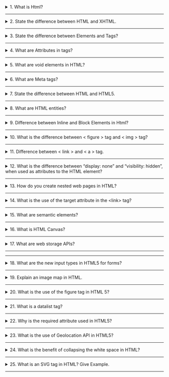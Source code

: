 <details>
  <summary>1. What is Html? </summary>

- HTML stands for **HyperText Markup Language**. It defines the structure of the data that will be rendered on the browser in a webpage.

- It is a standard text formatting language used for developing web pages **released in 1993**.

- The latest version of HTML is HTML5. There are two main components in HTML language, **Tags** and **Attributes**.
</details>

---

<details>
  <summary>2. State the difference between HTML and XHTML. </summary>

## HTML :-
- HTML stands for **HyperText Markup Language**. It was developed by Tim Berners-Lee.

- **It was developed in 1991**. It is **extended from SGML**. All **tags and attributes are not necessarily to be in lower or upper case**.

- The **format is a document file format**. **Doctype is not necessary to write at the top**. The used filename **extensions are .html, .htm**.

- It is **not necessary to close the tags in the order they are opened**. 

## XHTML :-
- XHTML stands for **Extensible Hypertext Markup Language**. It was developed by W3C i.e.lowercase World Wide Web Consortium.

- **It was released in 2000**. It is **extended from XML and HTML**. In this, **every tag and attribute should be in lower case**.

- The **format is a markup language**. **Doctype is very necessary to write at the top of the file**. The used Filename **extensions are .xhtml, .xht, .xml**.

- It is **necessary to close the tags in the order they are opened**. 
</details>

---

<details>
  <summary>3. State the difference between Elements and Tags?</summary>

### Elements :-

- An element **consists of an opening tag, content, and a closing tag**. It represents a complete, structured unit within an HTML document.
- Elements can be as **simple as a pair of tags or it can include content between the opening and closing tags.**

```html
<p></p>
<p>This is a paragraph</p>
```

- Elements can also have attributes that provide additional information about the element.
- Example of an element with content:
  ```html
  <p>This is a paragraph</p>
  ```
- Example of an element without content (empty element):
  ```html
  <img src="image.jpg" alt="An image" />
  ```

### Tags :-

- A tag is a **fundamental building block of HTML**.
  Tags are used to define HTML elements.
- Tags are represented by angle brackets **("<" and ">")**.
  **Tags come in pairs: an opening tag and a closing tag**.
- Opening tag:
  ```html
  <tagname></tagname>
  ```
- Closing tag:
  ```html
      </tagname>
  ```
- Example:
`html
        <p> (opening tag), </p> (closing tag)
    `
</details>

---

<details>
  <summary>4. What are Attributes in tags? </summary>

- Attributes provide additional information about HTML elements and are used within the opening tag of an element.

- Attributes are always included in the opening tag and are written as name/value pairs.

  ```html
  <tagname attribute="value">Content</tagname>
  ```

- Attributes can be used to modify the behavior or appearance of an element. Different elements support different attributes.
  ```html
  <a href="https://www.example.com">Visit Example.com</a>
  ```
- Some of the **common attributes are id, class, src, href, alt** etc.
</details>

---

<details>
  <summary>5. What are void elements in HTML?</summary>

- HTML elements which do not have closing tags or do not need to be closed are Void elements. For Example
  ```html
  <br />, <img />,
  <hr />
  <input /> <meta />, <link />, etc
  ```
- Void elements, also known as self-closing or empty elements, are HTML elements that do not have any content between an opening tag and a closing tag.

</details>

---

<details>
  <summary>6. What are Meta tags? </summary>

- Meta tags in HTML provide metadata about the HTML document. Metadata is information about data, and in the context of HTML.

- Meta tags convey information about the document itself, such as character encoding, page description, keywords, viewport settings, and more.

- Meta tags are placed within the &lt;head&gt; section of an HTML document.
- Here are some common meta tags and their purposes: - `<meta charset="UTF-8">` --> **Specifies the character encoding for the document**. In this example, it's set to UTF-8, which is a widely used character encoding for displaying various characters and symbols.

      - `<meta name="viewport" content="width=device-width, initial-scale=1.0">` --> **Defines the viewport properties, especially important for responsive web design**. It ensures that the page is displayed properly on different devices and screen sizes.

      - `<meta name="description" content="A brief description of the page">` --> **Provides a concise description of the HTML document**. This description may be used by search engines when displaying search results.

      - `<meta name="keywords" content="keyword1, keyword2, keyword3">` --> **Specifies a comma-separated list of keywords relevant to the content of the page**. This information was historically used by search engines for indexing.

      - `<meta name="author" content="Author Name">` --> **Identifies the author of the document.**
      - `<meta http-equiv="refresh" content="5;url=https://example.com/">` --> **Redirects the browser to another URL after a specified number of seconds (in this example, 5 seconds).**

  </details>

---

<details>
  <summary>7. State the difference between HTML and HTML5. </summary>

## HTML :-

- It didn’t support audio and video without the use of Flash player support. 
- It uses cookies to store temporary data. Does not allow JavaScript to run in the browser. 
- Not possible to draw shapes like circles, rectangles, triangles, etc. 
- Elements like nav and header were not present. The doctype declaration is too long and complicated.
- Vector graphics are possible in HTML with the help of various technologies such as VML, Silver-light, Flash, etc.
- It does not allow drag-and-drop effects.

## HTML5 :-

- 	It supports audio and video controls with the use of <audio> and <video> tags.
- It uses SQL databases and application cache to store offline data. 
- Allows JavaScript to run in the background. This is possible due to JS Web worker API in HTML5.
- HTML5 allows drawing shapes like circles, rectangles, triangles, etc.
- New elements for web structure like nav, header, footer, etc. The doctype declaration is quite simple and easy.
- Vector graphics is additionally an integral part of HTML5 like SVG and canvas.
</details>

---

<details>
  <summary>8. What are HTML entities? </summary>

- HTML entities is essential when you want to display reserved characters or characters with special meanings in HTML without triggering their associated behaviors.

- HTML entities are used to ensure that the browser correctly interprets and displays characters, even if they are reserved characters in HTML markup.

- Some common HTML entities are `&lt`, `&gt`, `&amp;euro`, `&apos` and `&quot` etc.
</details>

---

<details>
  <summary>9. Difference between Inline and Block Elements in Html? </summary>

## Block :-

- **Block-level elements typically start on a new line and take up the full width available, extending the entire width of their container**.

- Block-level elements create a "block" or a rectangular box in the document flow, stacking vertically on top of each other.

- Examples :- `<div>`, `<p>`, `<h1> to <h6>`, `<ul>`,`<ol>`, `<li>`, `<table>` and `<form>` etc.

- **Block-level elements can contain other block-level and inline elements**.

## Inline :-

- **Inline elements do not start on a new line and only take up as much width as necessary. They do not force a new line to begin after them.**.

- Inline elements flow within the content and appear next to each other horizontally..

- Examples :- `<span>`, `<a>`, `<img>`, `<br>`,`<input>`, `<strong>` and `<em>` etc.

- **Inline elements cannot contain block-level elements but can contain other inline elements**.
</details>

---

<details>
  <summary>10. What is the difference between &lt; figure &gt; tag and &lt; img &gt; tag? </summary>

## Figure :-

- The `<figure>` tag is used to **group together an image `(<img>)` and its caption** `(<figcaption>)`.

- It provides semantic meaning to the relationship between the image and its associated content.

- It is a block-level element.

- Example :-
  ```html
  <figure>
    <img src="image.jpg" alt="An example image" />
    <figcaption>This is the caption for the image.</figcaption>
  </figure>
  ```

## Img :-

- The `<img>` (image) tag is **used to embed images in an HTML document**. It is a **void or self-closing tag, meaning it does not have a closing tag**.

- The **src** attribute of the `<img>` tag specifies the **source (URL or file path) of the image**. Additional attributes, such as **alt** for **alternative text**, **width**, **height**, and others, can be used to provide information about the image.

- Example :-
  ```html
  <img src="image.jpg" alt="An example image" />
  ```
  </details>

---

<details>
  <summary>11. Difference between &lt; link &gt; and &lt; a &gt; tag.</summary>

## "a" tag (Anchor Tag):-

- The `<a>` tag is **primarily used to create hyperlinks**, allowing users to navigate to other pages or resources.

- **It can be used to link to external resources (other websites) or internal resources (other pages within the same website)**. The **href** attribute is used to specify the destination URL.

- The `<a>` tag can also be used to **create links within the same page using the fragment identifier (#)** to target an element with a specific id attribute.

- Example :-
  ```html
  <a href="https://www.example.com">Visit Example.com</a>
  ```

## link tag :-

- **The `<link>` tag is used to include external resources and define relationships between the current document and external resources**. It is commonly used to link external stylesheets, icons, and other resources.

- **It is often placed within the `<head>` section of an HTML document**. Common attributes include rel (relationship), href (URL of the external resource), and type (the MIME type of the resource).

- Example :-
```html
    <link rel="stylesheet" href="styles.css">
```
</details>

---

<details>
  <summary>12. What is the difference between “display: none” and “visibility: hidden”, when used as attributes to the HTML element? </summary>

## `display: none` :-

- **The display: none property removes the element from the normal document flow, and it effectively hides the element completely**.

- The **hidden element takes up no space in the layout, meaning it doesn't affect the positioning of surrounding elements** as if it were not in the document at all.

- Child elements within the hidden element are also hidden. The element is not rendered, and it cannot be interacted with by the user.

- Example :-
  ```css
  .hidden-element {
    display: none;
  }
  ```

## `visibility: hidden` :-

- **The visibility: hidden property hides the element while still maintaining its position in the layout. The element is not visible, but it still occupies space in the document flow.**

- The hidden **element is not rendered, but it still affects the layout as if it were visible.** Child elements within the hidden element are also hidden.

- The element is not visible, but it is still part of the document structure and can potentially be interacted with by the user through scripting.

- Example :-
`css
    .hidden-element {
    visibility: hidden;
    }
    `
</details>

---

<details>
  <summary>13. How do you create nested web pages in HTML? </summary>

- **Creating nested web pages using iframes in HTML involves embedding one HTML document within another using the `<iframe>`tag. Here's an example:-**

**parent.html**
```html
<!DOCTYPE html>
<html lang="en">
<head>
  <meta charset="UTF-8">
  <meta name="viewport" content="width=device-width, initial-scale=1.0">
  <title>Parent Page</title>
</head>
<body>
  <h1>Parent Page</h1>
  <p>This is the content of the parent page.</p>
  
  <!-- Use an iframe to embed the child page -->
  <iframe src="child.html" width="600" height="400"></iframe>
</body>
</html>
```
- **child.html**
```html
<!DOCTYPE html>
<html lang="en">
<head>
  <meta charset="UTF-8">
  <meta name="viewport" content="width=device-width, initial-scale=1.0">
  <title>Child Page</title>
</head>
<body>
  <h1>Child Page</h1>
  <p>This is the content of the child page.</p>
</body>
</html>
```
- **Creating nested web pages using iframes in HTML involves embedding one HTML document within another using the `<iframe>`tag. Here's an example:-**

- The &lt;embed&gt; tag in HTML is used for embedding external applications which are generally multimedia content like audio or video into an HTML document.

- It is used as a container for embedding plug-ins such as flash animations. This tag is a new tag in HTML 5, and it requires only starting tag.

- **embed**
  ```html
  <!DOCTYPE html>
  <html>
    <head>
      <title>embed Tag</title>
      <style>
        q {
          color: #00cc00;
          font-style: italic;
        }
      </style> 
    </head>
    <body>
      <q>GeeksforGeeks</q> is loading.
      <br>
      <embed src="loading2.swf"
      type="application/x-shockwave-flash">
    </body>
  </html>				 

  ```
</details>

--- 

<details>
  <summary>14. What is the use of the target attribute in the &lt;link&gt; tag? </summary>

- The HTML &lt;link&gt; **target Attribute** is used to specify the **window or a frame where the linked document is loaded**. It is not supported by HTML 5.

  ```html
    <link target="_blank|_self|_parent|_top|framename">
  ```
- Attribute Values :- 
 - **_blank**: It opens the link in a new window.
 - **_self**: It opens the linked document in the same frame.
 - **_parent**: It opens the linked document in the parent frameset.
 - **_top**: It opens the linked document in the full body of the window.
 - **framename**: It opens the linked document in the named frame.

</details>

--- 

<details>
  <summary>15. What are semantic elements? </summary>

- Semantic Elements have meaningful names which tell about the type of content. For instance header, footer, table, … etc. 

- HTML5 introduces many semantic elements as mentioned below

- **article**: It contains independent content which doesn’t require any other context. 
- **aside**: It is used to place content in a sidebar i.e. aside from the existing content. 
- **details**: It defines additional details that the user can hide or view. 
- **figure & figcaption**: It is used to add an image to a web page with a small description.
- **footer**: It is located at the bottom of any article or document, they can contain contact details, copyright information, etc.
- **header**: It is used for the header of a section introductory of a page.
- **main**: It defines the main content of the document. 
- **mark**: It is used to highlight the text.
- **nav**: It is used to define a set of navigation links in the form of a navigation bar or nav menu.
- **section**: A page can be split into sections like Introduction, Contact Information, Details, etc and each of these sections can be in a different section tag.
</details>

--- 

<details>
  <summary>16. What is HTML Canvas? </summary>

- The HTML **“canvas”** element is **used to draw graphics via JavaScript**.

- The **“canvas” element is only a container for graphics**. One must use JavaScript to actually draw the graphics.

- Canvas has **several methods for drawing paths, boxes, circles, text, and adding images**.

- The **canvas would be a rectangular area on an HTML page**. By default, a **canvas has no border and no content**.

- An **id attribute** has been specified to refer to it in a script, and a **width and height attribute** to define the size of the canvas. The **style attribute** is used to add a border.

- **CANVAS**
```html
<!DOCTYPE html> 
<html> 

<body> 
	<canvas id="myCanvas"
			width="400"
			height="200"
			style="border:2px solid #000000;"> 
	</canvas> 
</body> 
</html>

```
</details>

--- 

<details>
  <summary>17. What are web storage APIs? </summary>

- **SessionStorage** and **LocalStorage** are known as the **web storage API**. Data can be stored on the client side by using these APIs. 

## SessionStorage :-

- SessionStorage is **used for storing data on the client side**. **Maximum limit of data saving in SessionStorage is about 5 MB**.

- **Data in the SessionStorage exist till the current tab is open** if we close the current tab then our data will also erase automatically from the SessionStorage. 

## LocalStorage :-

- Like SessionStorage, LocalStorage also **. **Maximum limit of data saving is about 5 MB in LocalStorage also**.

- LocalStorage has **no expiration time, Data in the LocalStorage persist till the user manually delete it**. This is the only difference between LocalStorage and SessionStorage. 
</details>

---
--- 

<details>
  <summary>18. What are the new input types in HTML5 for forms? </summary>

## The following are the new input types in HTML5 for forms:

- **date -**	Allows the user to select a date.	

  ```html
  <input type=”date”>
  ```
- **datetime -**	Allows the user to select date and time using UTC date and time format.	

  ```html
  <input type=”datetime”>
  ```
- **datetime-local -**	To select the date and time as per the local time.

  ```html
  <input type=”datetime-local”>
  ```	
- **month -**	Select month and year.

  ```html
    <input type=”month”>
  ```
- **time -**	The time of day.

  ```html
    <input type=”time”>
  ```
- **week -**	Enables you to select the week and year.

  ```html
    <input type=”week”>
  ```
- **color -**	Enables you to enter a simple color value.

  ```html
    <input type=”color””>
  ```
- **email -**	Validates the input using the standard email format.

  ```html
    <input type=”email”>
  ```
- **search -**	Searches a data set.

  ```html
    <input type=”search”>
  ```
- **number -**	Accepts only numbers.

  ```html
    <input type=”number”>
  ```
- **url -**	Accepts only URLs.

  ```html
    <input type=”url”>
  ```
</details>

---

<details>
  <summary>19. Explain an image map in HTML. </summary>

- An image map is **defined by the &lt;map&gt; tag**. Using this the image map tag, **we can linking the different web pages using a single image**. We can add one or more clickable areas in a single image using &lt;area&gt; tags. 
</details>

---

<details>
  <summary>20. What is the use of the figure tag in HTML 5? </summary>

- The &lt;figure&gt; tag **identifies self-contained content related to the main content. It adds self-contained content like photos, diagrams, illustrations, etc**.

- The figure, its caption, and its contents are referenced as a single unit from the main flow of the document. 

- The **&lt;figure&gt; tag has two elements img src and figcaption**. **Img src is used for adding image sources in a document**, while **figcaption sets the caption of an image**.

```html
<figure>
    <img src="pancakes.jpg" alt="Blueberry Pancakes">
    <figcaption>A Stack of Blueberry Pancakes</figcaption>
</figure>
```
</details>

---

<details>
  <summary>21. What is a datalist tag? </summary>

- The &lt;datalist&gt; tag provides autocomplete feature in the HTML files. **It enables users to add the autocomplete form based on the predefined options**.

- It can be **used with an input tag so users can easily fill the data in the forms using predefined options**.

```html
  <label for="car">Choose your car from the list:</label>
  <input list="cars" name="car" id="car">
  <datalist id="cars">
    <option value="Honda">
    <option value="Hyundai">
    <option value="Maruti">
    <option value="Audi">
    <option value="BMW">
  </datalist>
```
</details>

---

<details>
  <summary>22. Why is the required attribute used in HTML5? </summary>

- This **attribute is mainly used for form validation**. Before submitting the form, **it compels the user to enter text in the text area or text field**.
</details>

---

<details>
  <summary>23. What is the use of Geolocation API in HTML5? </summary>

- One of the **best HTML5 APIs is Geolocation API** which is **used to determine the geographical location of the user for a web application**.  

- With HTML5, you can **now browse to the visitor’s current website’s latitude and longitude coordinates**. 

- These **coordinates can be recorded by JavaScript and sent to the server, allowing it to display your position on the page**.

- The geolocation API is used with **navigation.geolocation object**. A Geolocation object that **contains the user’s location information and can produce a customized result is returned via the read-only property of the object**.

- **Syntax -**

```javascript
  var geoLocation = navigator.geolocation;
```
</details>

---
<details>
  <summary>24. What is the benefit of collapsing the white space in HTML? </summary>

- **White space** is a term **used to describe empty or blank values in the code the browser reads and displays**. The collapsing of these white spaces is a unique characteristic of HTML.

- The **advantage of this feature is in its ability to reduce the time of transmitting data between server and client by removing unused bytes taken up by the white spaces**.

- If you **accidentally leave excess white space, the browser will disregard it and perfectly display the UI**.
</details>

---
<details>
  <summary>25. What is an SVG tag in HTML? Give Example. </summary>

- **Scalable Vector Graphics** is the abbreviation for the HTML SVG. A **modularized language called HTML SVG is used to describe visuals in XML**. 

- **Vector and hybrid vector/raster graphics in two dimensions are described in XML**. It comes from the W3C. **Text files containing XML define the actions of SVG images**. 

- The **ability to produce and edit SVG images as XML files means that they can be done with a text editor**, but usually speaking, drawing applications like Inkspace are preferred for this purpose.

  ```html
    <!DOCTYPE html>
    <html>
    <body>
      <svg width= "200" height= "200">
      <circle  cx= "50" cy="50" r="45" stroke="pink" stroke-width="4" fill="cyan" />
      </svg>
    </body>
    </html>
  ```
</details>

---